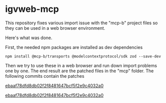 # igvweb-mcp

This repository fixes various import issue with the "mcp-b" project files so they can be used in a web browser
environment.  

Here's what was done.   

First, the needed npm packages are installed as dev dependencies

```
npm install @mcp-b/transports @modelcontextprotocol/sdk zod --save-dev
```

Then we try to use these in a web browser and run down import problems one by one.   The end result are the patched
files in the "mcp" folder.  The following commits contain the patches

[ebaaf78dfd8db02f2f8481647bcf5f2e9c4032a0](https://github.com/igvteam/igvweb-mcp/commit/320b4d5d9a91493789fe5bc91ce2aef1dd0f5759)

[ebaaf78dfd8db02f2f8481647bcf5f2e9c4032a0](https://github.com/igvteam/igvweb-mcp/commit/e1e1d9e52824cad717efe62d4d6d57630e3b4ec1)



